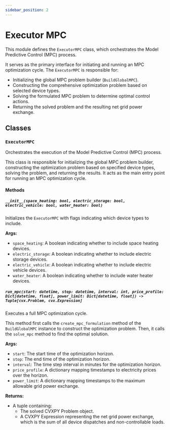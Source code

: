 ```yaml
---
sidebar_position: 2
---
```


# Executor MPC

This module defines the `ExecutorMPC` class, which orchestrates the Model Predictive Control (MPC) process.

It serves as the primary interface for initiating and running an MPC optimization cycle.
The `ExecutorMPC` is responsible for:
- Initializing the global MPC problem builder (`BuildGlobalMPC`).
- Constructing the comprehensive optimization problem based on selected device types.
- Solving the formulated MPC problem to determine optimal control actions.
- Returning the solved problem and the resulting net grid power exchange.

## Classes

### `ExecutorMPC`

Orchestrates the execution of the Model Predictive Control (MPC) process.

This class is responsible for initializing the global MPC problem builder, constructing the optimization problem based on specified device types, solving the problem, and returning the results. It acts as the main entry point for running an MPC optimization cycle.

#### Methods

##### `__init__(space_heating: bool, electric_storage: bool, electric_vehicle: bool, water_heater: bool)`

Initializes the `ExecutorMPC` with flags indicating which device types to include.

**Args:**

- `space_heating`: A boolean indicating whether to include space heating devices.
- `electric_storage`: A boolean indicating whether to include electric storage devices.
- `electric_vehicle`: A boolean indicating whether to include electric vehicle devices.
- `water_heater`: A boolean indicating whether to include water heater devices.

##### `run_mpc(start: datetime, stop: datetime, interval: int, price_profile: Dict[datetime, float], power_limit: Dict[datetime, float]) -> Tuple[cvx.Problem, cvx.Expression]`

Executes a full MPC optimization cycle.

This method first calls the `create_mpc_formulation` method of the `BuildGlobalMPC` instance to construct the optimization problem. Then, it calls the `solve_mpc` method to find the optimal solution.

**Args:**

- `start`: The start time of the optimization horizon.
- `stop`: The end time of the optimization horizon.
- `interval`: The time step interval in minutes for the optimization horizon.
- `price_profile`: A dictionary mapping timestamps to electricity prices over the horizon.
- `power_limit`: A dictionary mapping timestamps to the maximum allowable grid power exchange.

**Returns:**

- A tuple containing:
  - The solved CVXPY Problem object.
  - A CVXPY Expression representing the net grid power exchange, which is the sum of all device dispatches and non-controllable loads.